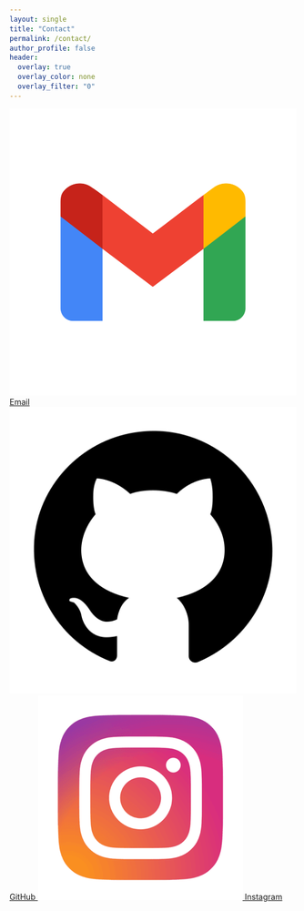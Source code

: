 ```yaml
---
layout: single
title: "Contact"
permalink: /contact/
author_profile: false
header:
  overlay: true
  overlay_color: none
  overlay_filter: "0"
---
```


<div class="contact-links">
  <a href="mailto:youtzor128@gmail.com">
    <img src="/assets/images/gmail-icon.png" alt="Email Icon" class="icon"> Email
  </a>
  <a href="https://github.com/bananafu">
    <img src="/assets/images/github-icon.png" alt="GitHub Icon" class="icon"> GitHub
  </a>
  <a href="https://instagram.com/fu_asteroid03">
    <img src="/assets/images/ig-icon.png" alt="Instagram Icon" class="icon"> Instagram
  </a>
</div>

